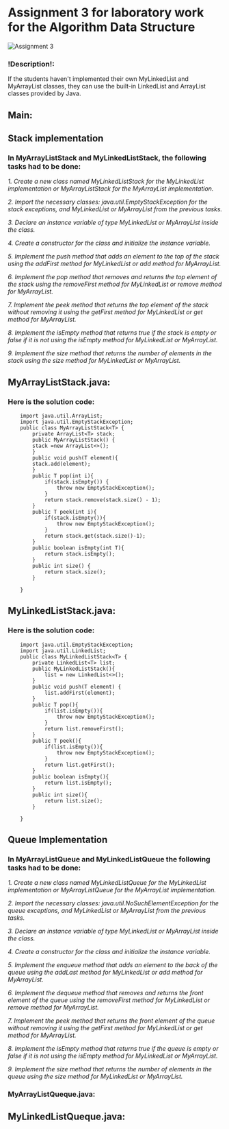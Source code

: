 # Assignment 3 for  laboratory work for the Algorithm Data Structure
![Assignment 3](https://avatars.mds.yandex.net/i?id=85c7a1aec44a18feaf285883e555bc5800eb8003-8496986-images-thumbs&n=13)
### !Description!:
If the students haven't implemented their own MyLinkedList and MyArrayList classes, they can use the built-in LinkedList and ArrayList classes provided by Java.
## Main:
## **Stack implementation**
### In MyArrayListStack and MyLinkedListStack, the following tasks had to be done:

*1. Create a new class named MyLinkedListStack for the MyLinkedList implementation or MyArrayListStack for the MyArrayList implementation.*

*2. Import the necessary classes: java.util.EmptyStackException for the stack exceptions, and MyLinkedList or MyArrayList from the previous tasks.*

*3. Declare an instance variable of type MyLinkedList or MyArrayList inside the class.*

*4. Create a constructor for the class and initialize the instance variable.*

*5. Implement the push method that adds an element to the top of the stack using the addFirst method for MyLinkedList or add method for MyArrayList.*

*6. Implement the pop method that removes and returns the top element of the stack using the removeFirst method for MyLinkedList or remove method for MyArrayList.*

*7. Implement the peek method that returns the top element of the stack without removing it using the getFirst method for MyLinkedList or get method for MyArrayList.*

*8. Implement the isEmpty method that returns true if the stack is empty or false if it is not using the isEmpty method for MyLinkedList or MyArrayList.*

*9. Implement the size method that returns the number of elements in the stack using the size method for MyLinkedList or MyArrayList.*

## MyArrayListStack.java:
### Here is the solution code:
        import java.util.ArrayList;
        import java.util.EmptyStackException;
        public class MyArrayListStack<T> {
            private ArrayList<T> stack;
            public MyArrayListStack() {
            stack =new ArrayList<>();
            }
            public void push(T element){
            stack.add(element);
            }
            public T pop(int i){
                if(stack.isEmpty()) {
                    throw new EmptyStackException();
                }
                return stack.remove(stack.size() - 1);
            }
            public T peek(int i){
                if(stack.isEmpty()){
                    throw new EmptyStackException();
                }
                return stack.get(stack.size()-1);
            }
            public boolean isEmpty(int T){
                return stack.isEmpty();
            }
            public int size() {
                return stack.size();
            }
        
        }



## MyLinkedListStack.java:
### Here is the solution code:
        import java.util.EmptyStackException;
        import java.util.LinkedList;
        public class MyLinkedListStack<T> {
            private LinkedList<T> list;
            public MyLinkedListStack(){
                list = new LinkedList<>();
            }
            public void push(T element) {
                list.addFirst(element);
            }
            public T pop(){
                if(list.isEmpty()){
                    throw new EmptyStackException();
                }
                return list.removeFirst();
            }
            public T peek(){
                if(list.isEmpty()){
                    throw new EmptyStackException();
                }
                return list.getFirst();
            }
            public boolean isEmpty(){
                return list.isEmpty();
            }
            public int size(){
                return list.size();
            }
        
        }


## **Queue Implementation**
### In MyArrayListQueue and MyLinkedListQueue the following tasks had to be done:
*1. Create a new class named MyLinkedListQueue for the MyLinkedList implementation or MyArrayListQueue for the MyArrayList implementation.*

*2. Import the necessary classes: java.util.NoSuchElementException for the queue exceptions, and MyLinkedList or MyArrayList from the previous tasks.*

*3. Declare an instance variable of type MyLinkedList or MyArrayList inside the class.*

*4. Create a constructor for the class and initialize the instance variable.*

*5. Implement the enqueue method that adds an element to the back of the queue using the addLast method for MyLinkedList or add method for MyArrayList.*

*6. Implement the dequeue method that removes and returns the front element of the queue using the removeFirst method for MyLinkedList or remove method for MyArrayList.*

*7. Implement the peek method that returns the front element of the queue without removing it using the getFirst method for MyLinkedList or get method for MyArrayList.*

*8. Implement the isEmpty method that returns true if the queue is empty or false if it is not using the isEmpty method for MyLinkedList or MyArrayList.*

*9. Implement the size method that returns the number of elements in the queue using the size method for MyLinkedList or MyArrayList.*

### MyArrayListQueque.java:




## MyLinkedListQueque.java:

